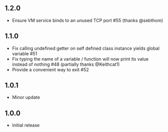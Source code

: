 ## 1.2.0

* Ensure VM service binds to an unused TCP port #55 (thanks @sebthom)

## 1.1.0

* Fix calling undefined getter on self defined class instance yields global variable #51
* Fix typing the name of a variable / function will now print its value instead of nothing #48 (partially thanks @Keithcat1)
* Provide a convenient way to exit #52

## 1.0.1

* Minor update

## 1.0.0

* Initial release

